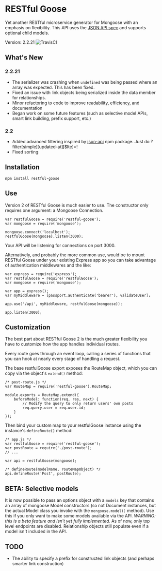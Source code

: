 # RESTful Goose

Yet another RESTful microservice generator for Mongoose with an emphasis on flexibility. This API uses the [JSON API spec](http://jsonapi.org/) and supports optional child models.

Version: 2.2.21
![TravisCI](https://travis-ci.org/joeyfromspace/restful-goose.svg?branch=master)

## What's New
### 2.2.21
- The serializer was crashing when `undefined` was being passed where an array was expected. This has been fixed.
- Fixed an issue with link objects being serialized inside the data member for relationships.
- Minor refactoring to code to improve readability, efficiency, and documentation
- Began work on some future features (such as selective model APIs, smart link building, prefix support, etc.)

### 2.2
- Added advanced filtering inspired by [json-api](https://www.npmjs.com/package/json-api#filtering) npm package. Just do ?filter[simple][updated-at][$lte]=<timestamp>!
- Fixed sorting

## Installation
```
npm install restful-goose
```

## Use
Version 2 of RESTful Goose is much easier to use. The constructor only requires one argument: a Mongoose Connection.

```
var restfulGoose = require('restful-goose');
var mongoose = require('mongoose');

mongoose.connect('localhost');
restfulGoose(mongoose).listen(3000);
```

Your API will be listening for connections on port 3000.

Alternatively, and probably the more common use, would be to mount RESTful Goose under your existing Express app so you can take advantage of authentication middlewares and the like:

 ```
 var express = require('express');
 var restfulGoose = require('restfulGoose');
 var mongoose = require('mongoose');

 var app = express();
 var myMiddleware = [passport.authenticate('bearer'), validateUser];

 app.use('/api', myMiddleware, restfulGoose(mongoose));

 app.listen(3000);
 ```

## Customization
The best part about RESTful Goose 2 is the much greater flexibility you have to customize how the app handles individual routes.

Every route goes through an event loop, calling a series of functions that you can hook at nearly every stage of handling a request.

The base restfulGoose export exposes the RouteMap object, which you can copy via the object's `extend()` method:

```
/* post-route.js */
var RouteMap = require('restful-goose').RouteMap;

module.exports = RouteMap.extend({
    beforeModel: function(req, res, next) {
        // Modify the query to only return users' own posts
        req.query.user = req.user.id;
    }
});
```

Then bind your custom map to your restfulGoose instance using the instance's `defineRoute()` method:

```
/* app.js */
var restfulGoose = require('restful-goose');
var postRoute = require('./post-route');
// ...

var api = restfulGoose(mongoose);

/* defineRoute(modelName, routeMapObject) */
api.defineRoute('Post', postRoute);
```

## BETA: Selective models
It is now possible to pass an options object with a `models` key that contains an array of mongoose Model constructors (so not Document instances, but the actual Model class you invoke with the `mongoose.model()` method). 
Use this if you only want to make some models available via the API. *WARNING: this is a beta feature and isn't yet fully implemented*. As of now, only top level endpoints are disabled. Relationship objects still populate
even if a model isn't included in the API.

## TODO
* The ability to specify a prefix for constructed link objects (and perhaps smarter link construction)